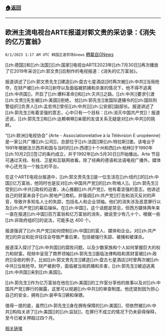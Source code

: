 ###  [:house:返回](README.md)
---


## 欧洲主流电视台ARTE报道对郭文贵的采访录：《消失的亿万富翁》
`8/1/2023 1:17 AM UTC 韩国正道农场Gnews` [轉載自GNews](https://gnews.org/articles/1507181)

[[zh:德国]]和[[zh:法国]][[zh:国家]]电视台ARTE2023年[[zh:7月30日]]再次播放了它2019年采访[[zh:郭文贵]]后制作的电视报道：《消失的亿万富翁》。

报道讲述了[[zh:郭文贵先生]]建造[[zh:盘古七星酒店]]时两次被[[zh:中共]]当局抢夺，在财产被[[zh:中共]]剥夺以及面临被抓捕和杀害的情况下，他不得不逃离[[zh:中共国]]，开启了[[zh:爆料革命]]和[[zh:灭共]]之路。[[zh:中共]]要求引渡[[zh:文贵]]先生被[[zh:美国]]拒绝， 给[[zh:郭先生]]发国际逮捕令的[[zh:国际刑警组织]]负责人[[zh:孟宏伟]]曾任[[zh:中共]][[zh:公安部]]副部长。报道讲述了[[zh:郭先生]]有着坚强的意志，心中只有一个目标：[[zh:消灭中国共产党]]！报道还说，[[zh:郭先生]]和[[zh:达赖喇嘛]]亲密的友谊关系无疑是对[[zh:中共]]的挑衅。

“[[zh:欧洲]]电视协会” (Arte - Associationrelative à la Télévision E uropéenne) 是一家公共广播[[zh:公司]]，总部位于[[zh:法国]]斯[[zh:特拉斯]]堡。该电台于1991年根据法兰西共和国与当时的[[zh:西德]]十个州和西[[zh:柏林]]于1990年[[zh:10月2日]]签订的条约成立，并于1992年[[zh:5月30日]]开始播出。Arte 节目可通过天线、有线、卫星和互联网收看。除了经典的德语和法语电视广播外，媒体中心还充当一个独立的平台。

在这个ARTE电视台报道中，[[zh:郭文贵先生]]是一位生活在[[zh:纽约]]的[[zh:中国]]亿万富翁，他同时也是反对[[zh:中国共产党]]的[[zh:吹哨人]]。[[zh:郭先生]]受到[[zh:中共]]政权的迫害，决心推翻[[zh:共产党]]，他有着坚强的意志。他讲述自己的财富来自于[[zh:房地产]]商机，并强调[[zh:共产党]]打击和消灭反对的声音，导致许多知名人士的失踪，包括名人和企业领袖。他们的消失涉及恶意罪行以及[[zh:共产党]]的幕后操纵。在[[zh:中国]]，这个话题是禁忌，但西方媒体两年来一直在报道[[zh:中国]]百万富翁和亿万富翁的消失，据说至少有几十个，根据一些[[zh:非政府组织]]的说法，可能多达 400 个。

报道强调了[[zh:共产党]]如何控制[[zh:中国]]的富人、媒体和企业。对[[zh:共产党]]的异议和批评往往会导致严重后果，包括被强行失踪、被捕和被谋杀。

报道深入探讨了[[zh:中共国]]的腐败问题，以及少数家族和个人如何掌握巨大的权力和财富。视频中呈现了商界领袖[[zh:郭先生]]面临法律构陷和其财富被[[zh:政府]]没收的例子。比如[[zh:郭文贵先生]]建造[[zh:盘古七星酒店]]时曾两次被[[zh:中共]]当局抢夺。财产被剥夺，面临被当局抓捕和杀害，[[zh:郭先生]]被迫逃离[[zh:中共国]]来到[[zh:美国]]。

[[zh:郭先生]]作为亿万富翁在他在[[zh:美国]]的工作室分享他的故事以及对[[zh:中国共产党]]罪行的揭露，这里可以规避[[zh:中共]]的审查制度。他还提到因为担心自己的安全，拥有[[zh:装甲车]]辆和保镖。

值得一提的是，虽然[[zh:郭先生]]身在拥有保障的[[zh:美国]]，但依然被[[zh:中共]]构陷关进了[[zh:美国]]的[[zh:监狱]]，在罪行不成立的情况下仍未获得保释，至今已被关押超过四个月。

[相关链接](https://twitter.com/mikln8/status/1686044486412140544?s=46&t=-7USnbrPpGdm74UWrqO6pQ)
